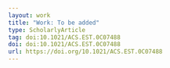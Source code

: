 ```yaml
---
layout: work
title: "Work: To be added"
type: ScholarlyArticle
tag: doi:10.1021/ACS.EST.0C07488
doi: doi:10.1021/ACS.EST.0C07488
url: https://doi.org/10.1021/ACS.EST.0C07488
---
```

